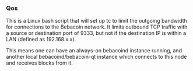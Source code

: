 ### Qos ###

This is a Linux bash script that will set up tc to limit the outgoing bandwidth for connections to the Bebacoin network. It limits outbound TCP traffic with a source or destination port of 9333, but not if the destination IP is within a LAN (defined as 192.168.x.x).

This means one can have an always-on bebacoind instance running, and another local bebacoind/bebacoin-qt instance which connects to this node and receives blocks from it.
